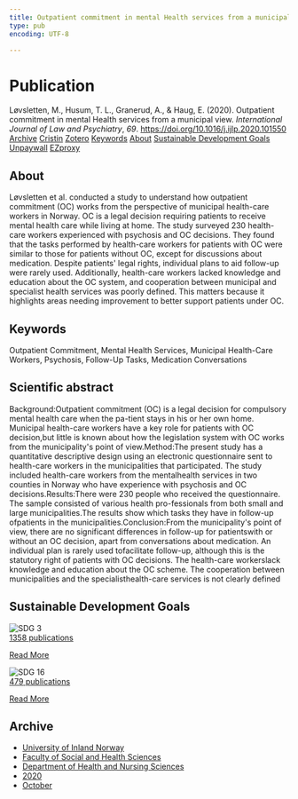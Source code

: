 ```yaml
---
title: Outpatient commitment in mental Health services from a municipal view
type: pub
encoding: UTF-8

---
```

<h1>Publication</h1>
<article id="csl-bib-container-C6FWZI84" class="csl-bib-container">
  <div class="csl-bib-body"> <div class="csl-entry">Løvsletten, M., Husum, T. L., Granerud, A., &#38; Haug, E. (2020). Outpatient commitment in mental Health services from a municipal view. <i>International Journal of Law and Psychiatry</i>, <i>69</i>. <a href="https://doi.org/10.1016/j.ijlp.2020.101550">https://doi.org/10.1016/j.ijlp.2020.101550</a></div> </div>
  <div class="csl-bib-buttons">
    <a href="#taxonomy-article-C6FWZI84" alt="archive" class="csl-bib-button">Archive</a>
    <a href="https://app.cristin.no/results/show.jsf?id=1842527" alt="Cristin" class="csl-bib-button">Cristin</a>
    <a href="http://zotero.org/groups/5881554/items/C6FWZI84" alt="Zotero" class="csl-bib-button">Zotero</a>
    <a href="#keywords-article-C6FWZI84" alt="keywords" class="csl-bib-button">Keywords</a>
    <a href="#about-article-C6FWZI84" alt="about_pub" class="csl-bib-button">About</a>
    <a href="#sdg-article-C6FWZI84" alt="sdg" class="csl-bib-button">Sustainable Development Goals</a>
    <a href="https://doi.org/10.1016/j.ijlp.2020.101550" alt="Unpaywall" class="csl-bib-button">Unpaywall</a>
    <a href="https://doi.org/10.1016/j.ijlp.2020.101550" alt="EZproxy" class="csl-bib-button">EZproxy</a>
  </div>
  <div id="csl-bib-meta-container-C6FWZI84"></div>
</article>
<div id="csl-bib-meta-C6FWZI84" class="csl-bib-meta">
  <article id="about-article-C6FWZI84" class="about_pub-article">
    <h1>About</h1>
    Løvsletten et al. conducted a study to understand how outpatient commitment (OC) works from the perspective of municipal health-care workers in Norway. OC is a legal decision requiring patients to receive mental health care while living at home. The study surveyed 230 health-care workers experienced with psychosis and OC decisions. They found that the tasks performed by health-care workers for patients with OC were similar to those for patients without OC, except for discussions about medication. Despite patients' legal rights, individual plans to aid follow-up were rarely used. Additionally, health-care workers lacked knowledge and education about the OC system, and cooperation between municipal and specialist health services was poorly defined. This matters because it highlights areas needing improvement to better support patients under OC.
  </article>
  <article id="keywords-article-C6FWZI84" class="keywords-article">
    <h1>Keywords</h1>
    Outpatient Commitment, Mental Health Services, Municipal Health-Care Workers, Psychosis, Follow-Up Tasks, Medication Conversations
  </article>
  <article id="abstract-article-C6FWZI84" class="abstract-article">
    <h1>Scientific abstract</h1>
    Background:Outpatient commitment (OC) is a legal decision for compulsory mental health care when the pa-tient stays in his or her own home. Municipal health-care workers have a key role for patients with OC decision,but little is known about how the legislation system with OC works from the municipality's point of view.Method:The present study has a quantitative descriptive design using an electronic questionnaire sent to health-care workers in the municipalities that participated. The study included health-care workers from the mentalhealth services in two counties in Norway who have experience with psychosis and OC decisions.Results:There were 230 people who received the questionnaire. The sample consisted of various health pro-fessionals from both small and large municipalities.The results show which tasks they have in follow-up ofpatients in the municipalities.Conclusion:From the municipality's point of view, there are no significant differences in follow-up for patientswith or without an OC decision, apart from conversations about medication. An individual plan is rarely used tofacilitate follow-up, although this is the statutory right of patients with OC decisions. The health-care workerslack knowledge and education about the OC scheme. The cooperation between municipalities and the specialisthealth-care services is not clearly defined
  </article>
  <article id="sdg-article-C6FWZI84" class="sdg-article">
    <h1>Sustainable Development Goals</h1>
    <div class="sdg-container"><div id="sdg3" class="sdg">
        <img src="{{< params subfolder >}}images/sdg/sdg03_en.png" class="image" alt="SDG 3">
        <div class="sdg-overlay">
          <a href="/en/archive/?key=?sdg=3#archive" class="sdg-publication-count"><span>1358</span> publications</a>
          <p><a href="https://sdgs.un.org/goals/goal3" class="sdg-read-more">Read More</a></p>
        </div>
      </div> <div id="sdg16" class="sdg">
        <img src="{{< params subfolder >}}images/sdg/sdg16_en.png" class="image" alt="SDG 16">
        <div class="sdg-overlay">
          <a href="/en/archive/?key=?sdg=16#archive" class="sdg-publication-count"><span>479</span> publications</a>
          <p><a href="https://sdgs.un.org/goals/goal16" class="sdg-read-more">Read More</a></p>
        </div>
      </div></div>
  </article>
  <article id="taxonomy-article-C6FWZI84" class="taxonomy-article">
    <h1>Archive</h1>
    <ul>
      <li>
        <a href="/en/archive/?key=3DCRN523">University of Inland Norway</a>
      </li>
      <li>
        <a href="/en/archive/?key=IDKFS3MX">Faculty of Social and Health Sciences</a>
      </li>
      <li>
        <a href="/en/archive/?key=GTV4ECMZ">Department of Health and Nursing Sciences</a>
      </li>
      <li>
        <a href="/en/archive/?key=LNJIKLR2">2020</a>
      </li>
      <li>
        <a href="/en/archive/?key=95UGTTLG">October</a>
      </li>
    </ul>
  </article>
</div>

